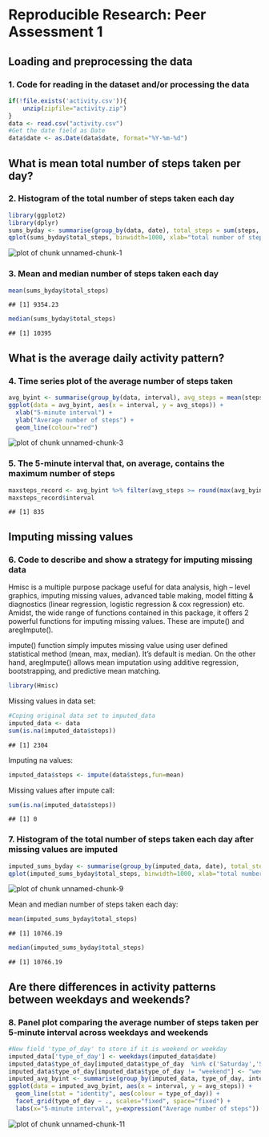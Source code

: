 # Reproducible Research: Peer Assessment 1  


## Loading and preprocessing the data  

### 1. Code for reading in the dataset and/or processing the data  

```r
if(!file.exists('activity.csv')){
    unzip(zipfile="activity.zip")
}
data <- read.csv("activity.csv")
#Get the date field as Date
data$date <- as.Date(data$date, format="%Y-%m-%d")
```



## What is mean total number of steps taken per day? 

### 2. Histogram of the total number of steps taken each day

```r
library(ggplot2)
library(dplyr)
sums_byday <- summarise(group_by(data, date), total_steps = sum(steps, na.rm = TRUE))
qplot(sums_byday$total_steps, binwidth=1000, xlab="total number of steps taken each day", ylab="Frequency using binwith 1000")
```

![plot of chunk unnamed-chunk-1](figure/unnamed-chunk-1-1.png)

### 3. Mean and median number of steps taken each day  

```r
mean(sums_byday$total_steps)
```

```
## [1] 9354.23
```

```r
median(sums_byday$total_steps)
```

```
## [1] 10395
```



## What is the average daily activity pattern?  

### 4. Time series plot of the average number of steps taken

```r
avg_byint <- summarise(group_by(data, interval), avg_steps = mean(steps, na.rm = TRUE))
ggplot(data = avg_byint, aes(x = interval, y = avg_steps)) + 
  xlab("5-minute interval") + 
  ylab("Average number of steps") + 
  geom_line(colour="red") 
```

![plot of chunk unnamed-chunk-3](figure/unnamed-chunk-3-1.png)

### 5. The 5-minute interval that, on average, contains the maximum number of steps

```r
maxsteps_record <- avg_byint %>% filter(avg_steps >= round(max(avg_byint$avg_steps)))
maxsteps_record$interval
```

```
## [1] 835
```



## Imputing missing values

### 6. Code to describe and show a strategy for imputing missing data  

Hmisc is a multiple purpose package useful for data analysis, high – level graphics, imputing missing values, advanced table making, model fitting & diagnostics (linear regression, logistic regression & cox regression) etc. Amidst, the wide range of functions contained in this package, it offers 2 powerful functions for imputing missing values. These are impute() and aregImpute(). 

impute() function simply imputes missing value using user defined statistical method (mean, max, median). It’s default is median. On the other hand, aregImpute() allows mean imputation using additive regression, bootstrapping, and predictive mean matching.

```r
library(Hmisc)
```

Missing values in data set:

```r
#Coping original data set to imputed_data
imputed_data <- data
sum(is.na(imputed_data$steps))
```

```
## [1] 2304
```

Imputing na values:

```r
imputed_data$steps <- impute(data$steps,fun=mean)
```

Missing values after impute call:

```r
sum(is.na(imputed_data$steps))
```

```
## [1] 0
```

### 7. Histogram of the total number of steps taken each day after missing values are imputed

```r
imputed_sums_byday <- summarise(group_by(imputed_data, date), total_steps = sum(steps, na.rm = TRUE))
qplot(imputed_sums_byday$total_steps, binwidth=1000, xlab="total number of steps taken each day", ylab="Frequency using binwith 1000")
```

![plot of chunk unnamed-chunk-9](figure/unnamed-chunk-9-1.png)

Mean and median number of steps taken each day:  

```r
mean(imputed_sums_byday$total_steps)
```

```
## [1] 10766.19
```

```r
median(imputed_sums_byday$total_steps)
```

```
## [1] 10766.19
```

## Are there differences in activity patterns between weekdays and weekends?

### 8. Panel plot comparing the average number of steps taken per 5-minute interval across weekdays and weekends


```r
#New field 'type_of_day' to store if it is weekend or weekday
imputed_data['type_of_day'] <- weekdays(imputed_data$date)
imputed_data$type_of_day[imputed_data$type_of_day  %in% c('Saturday','Sunday') ] <- "weekend"
imputed_data$type_of_day[imputed_data$type_of_day != "weekend"] <- "weekday"
imputed_avg_byint <- summarise(group_by(imputed_data, type_of_day, interval), avg_steps = mean(steps, na.rm = TRUE))
ggplot(data = imputed_avg_byint, aes(x = interval, y = avg_steps)) + 
  geom_line(stat = "identity", aes(colour = type_of_day)) + 
  facet_grid(type_of_day ~ ., scales="fixed", space="fixed") + 
  labs(x="5-minute interval", y=expression("Average number of steps")) 
```

![plot of chunk unnamed-chunk-11](figure/unnamed-chunk-11-1.png)
